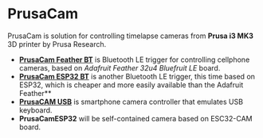 # PrusaCam

PrusaCam is solution for controlling timelapse cameras from **Prusa i3 MK3** 3D printer by Prusa Research.

* **[PrusaCam Feather BT](PrusaCamFeatherBT)** is Bluetooth LE trigger for controlling cellphone cameras, based on _Adafruit Feather 32u4 Bluefruit LE_ board.
* **[PrusaCam ESP32 BT](PrusaCamESP32BT)** is another Bluetooth LE trigger, this time based on ESP32, which is cheaper and more easily available than the Adafruit Feather**
* **[PrusaCAM USB](PrusaCamUSB)** is smartphone camera controller that emulates USB keyboard.
* **PrusaCamESP32** will be self-contained camera based on ESC32-CAM board.
